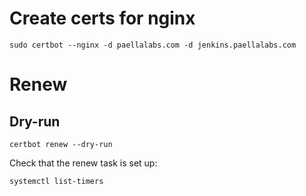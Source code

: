 

# Create certs for nginx

    sudo certbot --nginx -d paellalabs.com -d jenkins.paellalabs.com

# Renew

## Dry-run

    certbot renew --dry-run


Check that the renew task is set up:

    systemctl list-timers

